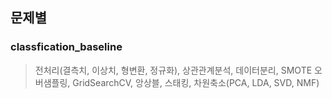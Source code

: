 

## 문제별  
### classfication_baseline  
> 전처리(결측치, 이상치, 형변환, 정규화), 상관관계분석, 데이터분리, SMOTE 오버샘플링, GridSearchCV, 앙상블, 스태킹, 차원축소(PCA, LDA, SVD, NMF)  

